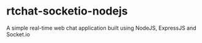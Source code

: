 # rtchat-socketio-nodejs

A simple real-time web chat application built using NodeJS, ExpressJS and Socket.io